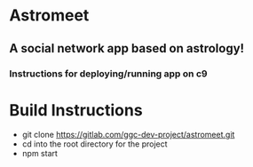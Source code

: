 # Astromeet

## A social network app based on astrology!

### Instructions for deploying/running app on c9


# Build Instructions

- git clone https://gitlab.com/ggc-dev-project/astromeet.git
- cd into the root directory for the project
- npm start